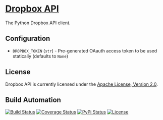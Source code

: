 # [Dropbox API](http://dropbox-api.hive.pt)

The Python Dropbox API client.

## Configuration

* `DROPBOX_TOKEN` (`str`) - Pre-generated OAauth access token to be used statically (defaults to `None`)

## License

Dropbox API is currently licensed under the [Apache License, Version 2.0](http://www.apache.org/licenses/).

## Build Automation

[![Build Status](https://travis-ci.org/hivesolutions/dropbox_api.svg?branch=master)](https://travis-ci.org/hivesolutions/dropbox_api)
[![Coverage Status](https://coveralls.io/repos/hivesolutions/dropbox_api/badge.svg?branch=master)](https://coveralls.io/r/hivesolutions/dropbox_api?branch=master)
[![PyPi Status](https://img.shields.io/pypi/v/dropbox_api.svg)](https://pypi.python.org/pypi/dropbox_api)
[![License](https://img.shields.io/badge/license-Apache%202.0-blue.svg)](https://www.apache.org/licenses/)
